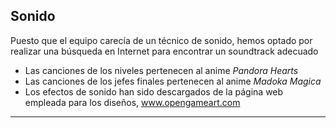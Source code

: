 Sonido
----
Puesto que el equipo carecía de un técnico de sonido, hemos optado por realizar una búsqueda en Internet para encontrar un soundtrack adecuado

- Las canciones de los niveles pertenecen al anime _Pandora Hearts_
- Las canciones de los jefes finales pertenecen al anime _Madoka Magica_
- Los efectos de sonido han sido descargados de la página web empleada para los diseños, www.opengameart.com

---

